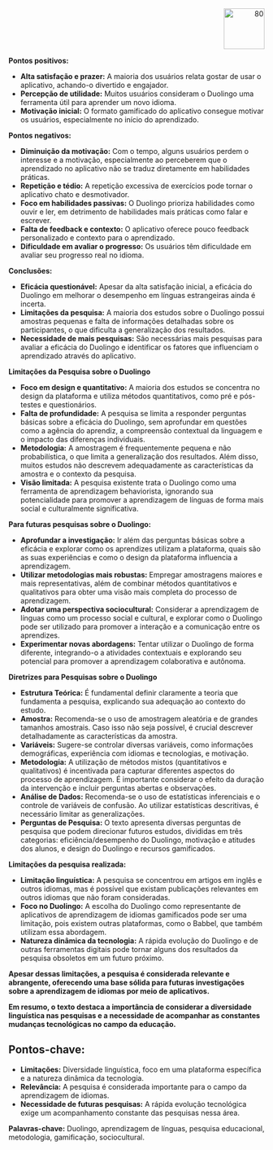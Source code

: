   <div align="right">
    <img src="https://github.com/user-attachments/assets/feba67e3-d5fa-48bf-b4c6-4b606ae535bc" alt="80" height="80">
  </div>

**Pontos positivos:**

* **Alta satisfação e prazer:** A maioria dos usuários relata gostar de usar o aplicativo, achando-o divertido e engajador.
* **Percepção de utilidade:** Muitos usuários consideram o Duolingo uma ferramenta útil para aprender um novo idioma.
* **Motivação inicial:** O formato gamificado do aplicativo consegue motivar os usuários, especialmente no início do aprendizado.

**Pontos negativos:**

* **Diminuição da motivação:** Com o tempo, alguns usuários perdem o interesse e a motivação, especialmente ao perceberem que o aprendizado no aplicativo não se traduz diretamente em habilidades práticas.
* **Repetição e tédio:** A repetição excessiva de exercícios pode tornar o aplicativo chato e desmotivador.
* **Foco em habilidades passivas:** O Duolingo prioriza habilidades como ouvir e ler, em detrimento de habilidades mais práticas como falar e escrever.
* **Falta de feedback e contexto:** O aplicativo oferece pouco feedback personalizado e contexto para o aprendizado.
* **Dificuldade em avaliar o progresso:** Os usuários têm dificuldade em avaliar seu progresso real no idioma.

**Conclusões:**

* **Eficácia questionável:** Apesar da alta satisfação inicial, a eficácia do Duolingo em melhorar o desempenho em línguas estrangeiras ainda é incerta.
* **Limitações da pesquisa:** A maioria dos estudos sobre o Duolingo possui amostras pequenas e falta de informações detalhadas sobre os participantes, o que dificulta a generalização dos resultados.
* **Necessidade de mais pesquisas:** São necessárias mais pesquisas para avaliar a eficácia do Duolingo e identificar os fatores que influenciam o aprendizado através do aplicativo.

**Limitações da Pesquisa sobre o Duolingo**

* **Foco em design e quantitativo:** A maioria dos estudos se concentra no design da plataforma e utiliza métodos quantitativos, como pré e pós-testes e questionários.
* **Falta de profundidade:** A pesquisa se limita a responder perguntas básicas sobre a eficácia do Duolingo, sem aprofundar em questões como a agência do aprendiz, a compreensão contextual da linguagem e o impacto das diferenças individuais.
* **Metodologia:** A amostragem é frequentemente pequena e não probabilística, o que limita a generalização dos resultados. Além disso, muitos estudos não descrevem adequadamente as características da amostra e o contexto da pesquisa.
* **Visão limitada:** A pesquisa existente trata o Duolingo como uma ferramenta de aprendizagem behaviorista, ignorando sua potencialidade para promover a aprendizagem de línguas de forma mais social e culturalmente significativa.

**Para futuras pesquisas sobre o Duolingo:**

* **Aprofundar a investigação:** Ir além das perguntas básicas sobre a eficácia e explorar como os aprendizes utilizam a plataforma, quais são as suas experiências e como o design da plataforma influencia a aprendizagem.
* **Utilizar metodologias mais robustas:** Empregar amostragens maiores e mais representativas, além de combinar métodos quantitativos e qualitativos para obter uma visão mais completa do processo de aprendizagem.
* **Adotar uma perspectiva sociocultural:** Considerar a aprendizagem de línguas como um processo social e cultural, e explorar como o Duolingo pode ser utilizado para promover a interação e a comunicação entre os aprendizes.
* **Experimentar novas abordagens:** Tentar utilizar o Duolingo de forma diferente, integrando-o a atividades contextuais e explorando seu potencial para promover a aprendizagem colaborativa e autônoma.

**Diretrizes para Pesquisas sobre o Duolingo**

* **Estrutura Teórica:** É fundamental definir claramente a teoria que fundamenta a pesquisa, explicando sua adequação ao contexto do estudo.
* **Amostra:** Recomenda-se o uso de amostragem aleatória e de grandes tamanhos amostrais. Caso isso não seja possível, é crucial descrever detalhadamente as características da amostra.
* **Variáveis:** Sugere-se controlar diversas variáveis, como informações demográficas, experiência com idiomas e tecnologias, e motivação.
* **Metodologia:** A utilização de métodos mistos (quantitativos e qualitativos) é incentivada para capturar diferentes aspectos do processo de aprendizagem. É importante considerar o efeito da duração da intervenção e incluir perguntas abertas e observações.
* **Análise de Dados:** Recomenda-se o uso de estatísticas inferenciais e o controle de variáveis de confusão. Ao utilizar estatísticas descritivas, é necessário limitar as generalizações.
* **Perguntas de Pesquisa:** O texto apresenta diversas perguntas de pesquisa que podem direcionar futuros estudos, divididas em três categorias: eficiência/desempenho do Duolingo, motivação e atitudes dos alunos, e design do Duolingo e recursos gamificados.


**Limitações da pesquisa realizada:**

* **Limitação linguística:** A pesquisa se concentrou em artigos em inglês e outros idiomas, mas é possível que existam publicações relevantes em outros idiomas que não foram consideradas.
* **Foco no Duolingo:** A escolha do Duolingo como representante de aplicativos de aprendizagem de idiomas gamificados pode ser uma limitação, pois existem outras plataformas, como o Babbel, que também utilizam essa abordagem.
* **Natureza dinâmica da tecnologia:** A rápida evolução do Duolingo e de outras ferramentas digitais pode tornar alguns dos resultados da pesquisa obsoletos em um futuro próximo.

**Apesar dessas limitações, a pesquisa é considerada relevante e abrangente, oferecendo uma base sólida para futuras investigações sobre a aprendizagem de idiomas por meio de aplicativos.**

**Em resumo, o texto destaca a importância de considerar a diversidade linguística nas pesquisas e a necessidade de acompanhar as constantes mudanças tecnológicas no campo da educação.**

## Pontos-chave:

* **Limitações:** Diversidade linguística, foco em uma plataforma específica e a natureza dinâmica da tecnologia.
* **Relevância:** A pesquisa é considerada importante para o campo da aprendizagem de idiomas.
* **Necessidade de futuras pesquisas:** A rápida evolução tecnológica exige um acompanhamento constante das pesquisas nessa área.

**Palavras-chave:** Duolingo, aprendizagem de línguas, pesquisa educacional, metodologia, gamificação, sociocultural.
